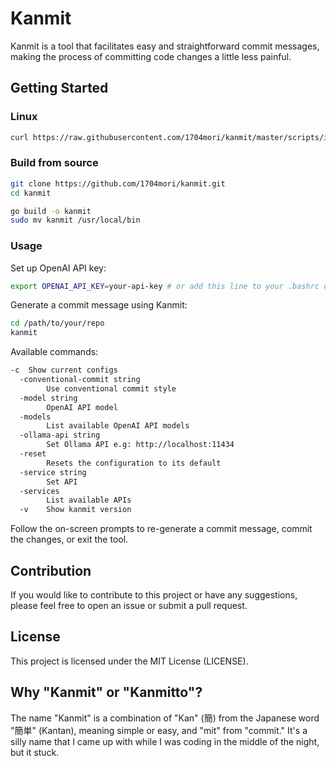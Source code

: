 # Kanmit

Kanmit is a tool that facilitates easy and straightforward commit messages, making the process of committing code changes a little less painful.

## Getting Started

### Linux

```bash
curl https://raw.githubusercontent.com/1704mori/kanmit/master/scripts/install.sh | sh
```

### Build from source

```bash
git clone https://github.com/1704mori/kanmit.git
cd kanmit

go build -o kanmit
sudo mv kanmit /usr/local/bin
```

### Usage

Set up OpenAI API key:

```bash
export OPENAI_API_KEY=your-api-key # or add this line to your .bashrc or .zshrc
```

Generate a commit message using Kanmit:

```bash
cd /path/to/your/repo
kanmit
```

Available commands:

```bash
-c	Show current configs
  -conventional-commit string
    	Use conventional commit style
  -model string
    	OpenAI API model
  -models
    	List available OpenAI API models
  -ollama-api string
    	Set Ollama API e.g: http://localhost:11434
  -reset
    	Resets the configuration to its default
  -service string
    	Set API
  -services
    	List available APIs
  -v	Show kanmit version

```

Follow the on-screen prompts to re-generate a commit message, commit the changes, or exit the tool.

## Contribution

If you would like to contribute to this project or have any suggestions, please feel free to open an issue or submit a pull request.

## License

This project is licensed under the MIT License (LICENSE).


## Why "Kanmit" or "Kanmitto"?

The name "Kanmit" is a combination of "Kan" (簡) from the Japanese word "簡単" (Kantan), meaning simple or easy, and "mit" from "commit." It's a silly name that I came up with while I was coding in the middle of the night, but it stuck.
